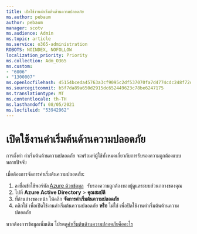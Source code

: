 ```yaml
---
title: เปิดใช้งานค่าเริ่มต้นด้านความปลอดภัย
ms.author: pebaum
author: pebaum
manager: scotv
ms.audience: Admin
ms.topic: article
ms.service: o365-administration
ROBOTS: NOINDEX, NOFOLLOW
localization_priority: Priority
ms.collection: Adm_O365
ms.custom:
- "6006"
- "1300007"
ms.openlocfilehash: 45154bceda45763a3cf9095c2df537070fa7d4774cdc248f72dc015d572da93b
ms.sourcegitcommit: b5f7da89a650d2915dc652449623c78be6247175
ms.translationtype: MT
ms.contentlocale: th-TH
ms.lasthandoff: 08/05/2021
ms.locfileid: "53942962"
---
```

# <a name="security-defaults-is-enabled"></a>เปิดใช้งานค่าเริ่มต้นด้านความปลอดภัย

การตั้งค่า ค่าเริ่มต้นด้านความปลอดภัย จะพร้อมท์ผู้ใช้ทั้งหมดเกี่ยวกับการรับรองความถูกต้องแบบหลายปัจจัย

เมื่อต้องการจัดการค่าเริ่มต้นความปลอดภัย:

1. ลงชื่อเข้าใช้พอร์ทัล [Azure ด้วยข้อมูล](https://ms.portal.azure.com/)   รับรองความถูกต้องของผู้ดูแลระบบส่วนกลางของคุณ
2. ไปที่ **Azure Active Directory**  >  **คุณสมบัติ**
3. ที่ด้านล่างของหน้า ให้คลิก **จัดการค่าเริ่มต้นความปลอดภัย**
4. คลิกใช่ เพื่อเปิดใช้งานค่าเริ่มต้นความปลอดภัย **หรือ** ไม่ใช่ เพื่อปิดใช้งานค่าเริ่มต้นด้านความปลอดภัย

หากต้องการข้อมูลเพิ่มเติม โปรดดู[ค่าเริ่มต้นด้านความปลอดภัยคืออะไร](https://docs.microsoft.com/azure/active-directory/fundamentals/concept-fundamentals-security-defaults)